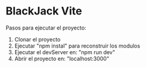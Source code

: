 # BlackJack Vite

Pasos para ejecutar el proyecto:
1. Clonar el proyecto
2. Ejecutar "npm instal" para reconstruir los modulos
3. Ejecutar el devServer en: "npm run dev"
4. Abrir el proyecto en: "localhost:3000"